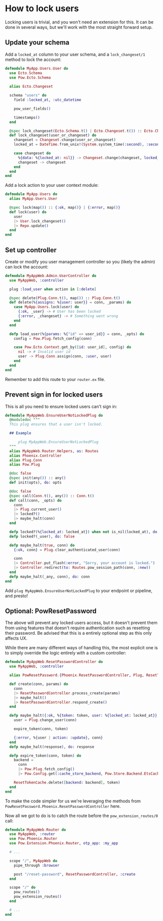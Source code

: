 # How to lock users

Locking users is trivial, and you won't need an extension for this. It can be done in several ways, but we'll work with the most straight forward setup.

## Update your schema

Add a `locked_at` column to your user schema, and a `lock_changeset/1` method to lock the account:

```elixir
defmodule MyApp.Users.User do
  use Ecto.Schema
  use Pow.Ecto.Schema
  
  alias Ecto.Changeset

  schema "users" do
    field :locked_at, :utc_datetime

    pow_user_fields()

    timestamps()
  end

  @spec lock_changeset(Ecto.Schema.t() | Ecto.Changeset.t()) :: Ecto.Changeset.t()
  def lock_changeset(user_or_changeset) do
    changeset = Changeset.change(user_or_changeset)
    locked_at = DateTime.from_unix!(System.system_time(:second), :second)

    case changeset do
      %{data: %{locked_at: nil}} -> Changeset.change(changeset, locked_at: locked_at)
      changeset -> changeset
    end
  end
end
```

Add a lock action to your user context module:

```elixir
defmodule MyApp.Users do
  alias MyApp.Users.User

  @spec lock(map()) :: {:ok, map()} | {:error, map()}
  def lock(user) do
    user
    |> User.lock_changeset()
    |> Repo.update()
  end
end
```

## Set up controller

Create or modify you user management controller so you (likely the admin) can lock the account:

```elixir
defmodule MyAppWeb.Admin.UserController do
  use MyAppWeb, :controller

  plug :load_user when action in [:delete]

  @spec delete(Plug.Conn.t(), map()) :: Plug.Conn.t()
  def delete(%{assigns: %{user: user}} = conn, _params) do
    case MyApp.Users.lock(user) do
      {:ok, _user} -> # User has been locked
      {:error, _changeset} -> # Something went wrong
    end
  end

  defp load_user(%{params: %{"id" => user_id}} = conn, _opts) do
    config = Pow.Plug.fetch_config(conn)

    case Pow.Ecto.Context.get_by([id: user_id], config) do
      nil -> # Invalid user id
      user -> Plug.Conn.assign(conn, :user, user)
    end
  end
end
```

Remember to add this route to your `router.ex` file.

## Prevent sign in for locked users

This is all you need to ensure locked users can't sign in:

```elixir
defmodule MyAppWeb.EnsureUserNotLockedPlug do
  @moduledoc """
  This plug ensures that a user isn't locked.

  ## Example

      plug MyAppWeb.EnsureUserNotLockedPlug
  """
  alias MyAppWeb.Router.Helpers, as: Routes
  alias Phoenix.Controller
  alias Plug.Conn
  alias Pow.Plug

  @doc false
  @spec init(any()) :: any()
  def init(opts), do: opts

  @doc false
  @spec call(Conn.t(), any()) :: Conn.t()
  def call(conn, _opts) do
    conn
    |> Plug.current_user()
    |> locked?()
    |> maybe_halt(conn)
  end

  defp locked?(%{locked_at: locked_at}) when not is_nil(locked_at), do: true
  defp locked?(_user), do: false

  defp maybe_halt(true, conn) do
    {:ok, conn} = Plug.clear_authenticated_user(conn)

    conn
    |> Controller.put_flash(:error, "Sorry, your account is locked.")
    |> Controller.redirect(to: Routes.pow_session_path(conn, :new))
  end
  defp maybe_halt(_any, conn), do: conn
end
```

Add `plug MyAppWeb.EnsureUserNotLockedPlug` to your endpoint or pipeline, and presto!

## Optional: PowResetPassword

The above will prevent any locked users access, but it doesn't prevent them from using features that doesn't require authentication such as resetting their password. Be advised that this is a entirely optional step as this only affects UX.

While there are many different ways of handling this, the most explicit one is to simply override the logic entirely with a custom controller:

```elixir
defmodule MyAppWeb.ResetPasswordController do
  use MyAppWeb, :controller

  alias PowResetPassword.{Phoenix.ResetPasswordController, Plug, ResetTokenCache}

  def create(conn, params) do
    conn
    |> ResetPasswordController.process_create(params)
    |> maybe_halt()
    |> ResetPasswordController.respond_create()
  end

  defp maybe_halt({:ok, %{token: token, user: %{locked_at: locked_at}}, conn}) when not is_nil(locked_at) do
    user = Plug.change_user(conn)

    expire_token(conn, token)

    {:error, %{user | action: :update}, conn}
  end
  defp maybe_halt(response), do: response

  defp expire_token(conn, token) do
    backend =
      conn
      |> Pow.Plug.fetch_config()
      |> Pow.Config.get(:cache_store_backend, Pow.Store.Backend.EtsCache)

    ResetTokenCache.delete([backend: backend], token)
  end
end
```

To make the code simpler for us we're leveraging the methods from `PowResetPassword.Phoenix.ResetPasswordController` here.

Now all we got to do is to catch the route before the `pow_extension_routes/0` call:

```elixir
defmodule MyAppWeb.Router do
  use MyAppWeb, :router
  use Pow.Phoenix.Router
  use Pow.Extension.Phoenix.Router, otp_app: :my_app

  # ...

  scope "/", MyAppWeb do
    pipe_through :browser

    post "/reset-password", ResetPasswordController, :create
  end

  scope "/" do
    pow_routes()
    pow_extension_routes()
  end

  # ...
end
```